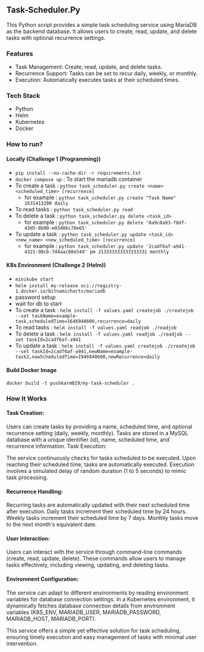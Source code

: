 ## Task-Scheduler.Py
This Python script provides a simple task scheduling service using MariaDB as the backend database. It allows users to create, read, update, and delete tasks with optional recurrence settings.

### Features
- Task Management: Create, read, update, and delete tasks.
- Recurrence Support: Tasks can be set to recur daily, weekly, or monthly.
- Execution: Automatically executes tasks at their scheduled times.

### Tech Stack
- Python
- Helm
- Kubernetes
- Docker

### How to run?

#### Locally (Challenge 1 (Programming))
- `pip install --no-cache-dir -r requirements.txt`
- `docker compose up` : To start the mariadb container
- To create a task : `python task_scheduler.py create <name> <scheduled_time> [recurrence]`
  - for example : `python task_scheduler.py create "Task Name" 1631413200 daily`
- To read tasks : `python task_scheduler.py read`
- To delete a task : `python task_scheduler.py delete <task_id>`
  - for example : `python task_scheduler.py delete '0a9c0a93-f8df-43d5-8b00-e0340bc78e65'`
- To update a task : `python task_scheduler.py update <task_id> <new_name> <new_scheduled_time> [recurrence]`
  - for example : `python task_scheduler.py update '2cadf6af-a941-4321-98cb-7d4aac68e54d' pm 213333333333333331 monthly`

#### K8s Environment (Challenge 2 (Helm))
- `minikube start`
- `helm install my-release oci://registry-1.docker.io/bitnamicharts/mariadb`
- password setup
- wait for db to start
- To create a task : `helm install -f values.yaml createjob ./createjob --set taskName=example-task,scheduledTime=1646940600,recurrence=daily`
- To read tasks : `helm install -f values.yaml readjob ./readjob`
- To delete a task : `helm install -f values.yaml readjob ./readjob --set taskId=2cadf6af-a941`
- To update a task : `helm install -f values.yaml createjob ./createjob --set taskId=2cadf6af-a941,newName=example-task2,newScheduledTime=1946940600,newRecurrence=daily`

#### Build Docker Image
`docker build -t pushkarm029/my-task-scheduler .`

### How It Works
#### Task Creation:

Users can create tasks by providing a name, scheduled time, and optional recurrence setting (daily, weekly, monthly).
Tasks are stored in a MySQL database with a unique identifier (id), name, scheduled time, and recurrence information.
Task Execution:

The service continuously checks for tasks scheduled to be executed.
Upon reaching their scheduled time, tasks are automatically executed.
Execution involves a simulated delay of random duration (1 to 5 seconds) to mimic task processing.

#### Recurrence Handling:

Recurring tasks are automatically updated with their next scheduled time after execution.
Daily tasks increment their scheduled time by 24 hours.
Weekly tasks increment their scheduled time by 7 days.
Monthly tasks move to the next month's equivalent date.

#### User Interaction:

Users can interact with the service through command-line commands (create, read, update, delete).
These commands allow users to manage tasks effectively, including viewing, updating, and deleting tasks.

#### Environment Configuration:

The service can adapt to different environments by reading environment variables for database connection settings.
In a Kubernetes environment, it dynamically fetches database connection details from environment variables (K8S_ENV, MARIADB_USER, MARIADB_PASSWORD, MARIADB_HOST, MARIADB_PORT).




This service offers a simple yet effective solution for task scheduling, ensuring timely execution and easy management of tasks with minimal user intervention.

